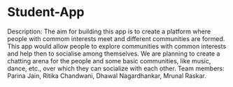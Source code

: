 # Student-App
Description: The aim for building this app is to create a platform where people with commom interests meet and different communities are formed. This app would allow people to explore communities with common interests and help then to socialise among themselves. We are planning to create a chatting arena for the people and some basic communities, like music, dance, etc., over which they can socialize with each other.
Team members: Parina Jain, Ritika Chandwani, Dhawal Nagardhankar, Mrunal Raskar.

